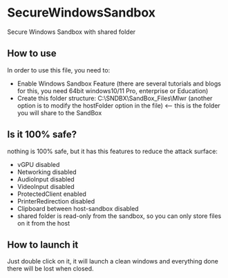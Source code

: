 # SecureWindowsSandbox
Secure Windows Sandbox with shared folder


## How to use
In order to use this file, you need to:
  - Enable Windows Sandbox Feature (there are several tutorials and blogs for this, you need 64bit windows10/11 Pro, enterprise or Education)
  - Create this folder structure: C:\SNDBX\SandBox_Files\Mlwr (another option is to modify the hostFolder option in the file) <-- this is the folder you will share to the SandBox

## Is it 100% safe?
nothing is 100% safe, but it has this features to reduce the attack surface:
  - vGPU disabled
  - Networking disabled
  - AudioInput disabled
  - VideoInput disabled
  - ProtectedClient enabled
  - PrinterRedirection disabled
  - Clipboard between host-sandbox disabled
  - shared folder is read-only from the sandbox, so you can only store files on it from the host

## How to launch it
Just double click on it, it will launch a clean windows and everything done there will be lost when closed.
